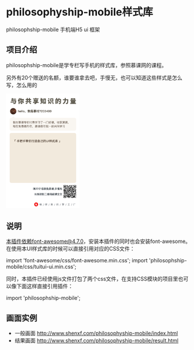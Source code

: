 # philosophyship-mobile样式库
philosophship-mobile 手机端H5 ui 框架

## 项目介绍
philosophship-mobile是学专栏写手机的样式库，参照慕课网的课程。

另外有20个赠送的名额，谁要谁拿去吧，手慢无，也可以知道这些样式是怎么写，怎么用的

<img src="./20200514143757.jpg" style="width: 200px" alt="赠送的名额二维码">

## 说明
本插件依赖font-awesome@4.7.0，安装本插件的同时也会安装font-awesome。在使用本UI样式库的时候可以直接引用对应的CSS文件：

import 'font-awesome/css/font-awesome.min.css';
import 'philosophship-mobile/css/tuitui-ui.min.css';


同时，本插件已经使用js文件打包了两个css文件，在支持CSS模块的项目里也可以像下面这样直接引用插件：

import 'philosophship-mobile';

## 画面实例
- 一般画面
http://www.shenxf.com/philosophyship-mobile/index.html
- 结果画面
http://www.shenxf.com/philosophyship-mobile/result.html